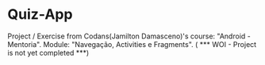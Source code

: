 # Quiz-App
Project / Exercise from Codans(Jamilton Damasceno)'s course: "Android - Mentoria". Module: "Navegação, Activities e Fragments".
( *** WOI - Project is not yet completed ***) 